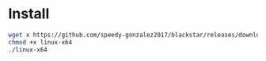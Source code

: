 # Install

```bash
wget x https://github.com/speedy-gonzalez2017/blackstar/releases/download/0.0.1/linux-x64
chmod +x linux-x64
./linux-x64
```